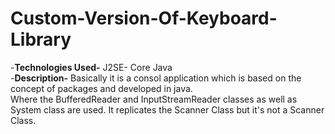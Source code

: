 # Custom-Version-Of-Keyboard-Library
-**Technologies Used-** J2SE- Core Java<br/>
-**Description-** Basically it is a consol application which is based on the concept of packages and developed in java.<br/>
                 Where the BufferedReader and InputStreamReader classes as well as System class are used. It replicates the Scanner Class but it's not a Scanner Class.
